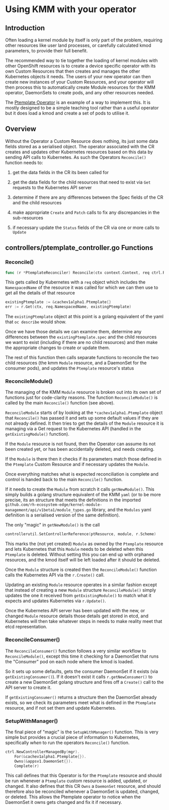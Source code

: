 # Using KMM with your operator

## Introduction

Often loading a kernel module by itself is only part of the problem, requiring other resources like user land processes, or carefully calculated kmod parameters, to provide their full benefit.

The recommended way to tie together the loading of kernel modules with other OpenShift resources is to create a device specific operator with its own Custom Resources that then creates and manages the other Kubernetes objects it needs. The users of your new operator can then create new instances of your Custom Resources, and your operator will then process this to automatically create Module resources for the KMM operator, DaemonSets to create pods, and any other resources needed.

The [Ptemplate Operator](../src/ptemplate-operator) is an example of a way to implement this. It is mostly designed to be a simple teaching tool rather than a useful operator but it does load a kmod and create a set of pods to utilise it.

## Overview

Without the Operator a Custom Resource does nothing, its just some data fields stored as a serialised object. The operator associated with the CR creates and updates other Kubernetes resources based on this data by sending API calls to Kubernetes. As such the Operators `Reconcile()` function needs to:

1. get the data fields in the CR its been called for

2. get the data fields for the child resources that need to exist via `Get` requests to the Kubernetes API server

3. determine if there are any differences between the Spec fields of the CR and the child resources

4. make appropriate `Create` and `Patch` calls to fix any discrepancies in the sub-resources

5. if necessary update the `Status` fields of the CR via one or more calls to `Update`

## controllers/ptemplate_controller.go Functions

### Reconcile()

```go
func (r *PtemplateReconciler) Reconcile(ctx context.Context, req ctrl.Request) (ctrl.Result, error)
```

This gets called by Kubernetes with a `req` object which includes the `NamespacedName` of the resource it was called for which we can then use to get all the details of that resource

```go
existingPtemplate := &cachev1alpha1.Ptemplate{}
err := r.Get(ctx, req.NamespacedName, existingPtemplate)
```

The `existingPtemplate` object at this point is a golang equivalent of the yaml that `oc describe` would show.

Once we have those details we can examine them, determine any differences between the `existingPtemplate.spec` and the child resources we want to exist (including if there are no child resources) and then make the appropriate changes to create or update them.

The rest of this function then calls separate functions to reconcile the two child resources (the kmm `Module` resource, and a DaemonSet for the consumer pods), and updates the `Ptemplate` resource's status

### ReconcileModule()

The managing of the KMM `Module` resource is broken out into its own set of functions just for code-clarity reasons.  The function `ReconcileModule()` is called by the main `Reconcile()` function (see above).

`ReconcileModule` starts of by looking at the `*cachev1alpha1.Ptemplate` object that `Reconcile()` has passed it and sets up some default values if they are not already defined. It then tries to get the details of the `Module` resource it is managing via a Get request to the Kubernetes API (handled in the `getExistingModule()` function).

If the `Module` resource is not found, then the Operator can assume its not been created yet, or has been accidentally deleted, and needs creating.

If the `Module` is there then it checks if its parameters match those defined in the `Ptemplate` Custom Resource and if necessary updates the `Module`.

Once everything matches what is expected reconciliation is complete and control is handed back to the main `Reconcile()` function.

If it needs to create the `Module` from scratch it calls `getNewModule()`. This simply builds a golang structure equivalent of the KMM `yaml` (or to be more precise, its an structure that meets the definitions in the imported `github.com/rh-ecosystem-edge/kernel-module-management/api/v1beta1/module_types.go` library, and the `Modules` yaml definition is a serialised version of the same definition).

The only "magic" in `getNewModule()` is the call

```go
controllerutil.SetControllerReference(ptResource, module, r.Scheme)
```

This marks the (not yet created) `Module` as owned by the `Ptemplate` resource and lets Kubernetes that this `Module` needs to be deleted when this `Ptemplate` is deleted. Without setting this you can end up with orphaned resources, and the kmod itself will be left loaded after it should be deleted.

Once the `Module` structure is created  then the `ReconcileModule()` function calls the Kubernetes API via the `r.Create()` call.

Updating an existing `Module` resource operates in a similar fashion except that instead of creating a new `Module` structure `ReconcileModule()` simply updates the one it received from `getExistingModule()` to match what it expects and updates Kubernetes via `r.Update()`.

Once the Kubernetes API server has been updated with the new, or changed `Module` resource details those details get stored in etcd, and Kubernetes will then take whatever steps in needs to make reality meet that etcd representation.

### ReconcileConsumer()

The `ReconcileConsumer()` function follows a very similar workflow to `ReconcileModule()`, except this time it checking for a DaemonSet that runs the "Consumer" pod on each node where the kmod is loaded.

So it sets up some defaults, gets the consumer DaemonSet if it exists (via `getExistingConsumer()`). If it doesn't exist it calls `r.getNewConsumer()` to create a new DaemonSet golang structure and fires off a `Create()` call to the API server to create it.

If `getExistingConsumer()` returns a structure then the DaemonSet already exists, so we check its parameters meet what is defined in the `Ptemplate` resource, and if not set them and update Kubernetes.

### SetupWithManager()

The final piece of "magic" is the `SetupWithManager()` function. This is very simple but provides a crucial piece of information to Kubernetes, specifically *when* to run the operators `Reconcile()` function.

```go
ctrl.NewControllerManagedBy(mgr).
    For(&cachev1alpha1.Ptemplate{}).
    Owns(&appsv1.DaemonSet{}).
    Complete(r)
```

This call defines that this Operator is for the `Ptemplate` resource and should be run whenever  a `Ptemplate` custom resource is added, updated, or changed. It also defines that this CR `Owns` a `DaemonSet` resource, and should therefore also be reconciled whenever a DaemonSet is updated, changed, or deleted. This allows the Ptemplate operator to notice when the DaemonSet it owns gets changed and fix it if necessary.
